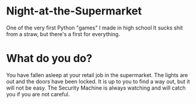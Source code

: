 # Night-at-the-Supermarket
One of the very first Python "games" I made in high school
It sucks shit from a straw, but there's a first for everything.

# What do you do?
You have fallen asleep at your retail job in the supermarket. The lights
are out and the doors have been locked. It is up to you to find a way out, 
but it will not be easy. The Security Machine is always watching and will
catch you if you are not careful.
